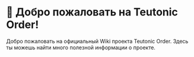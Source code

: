 # 👋 Добро пожаловать на Teutonic Order!

Добро пожаловать на официальный Wiki проекта Teutonic Order. Здесь ты можешь найти много полезной информации о проекте.&#x20;
